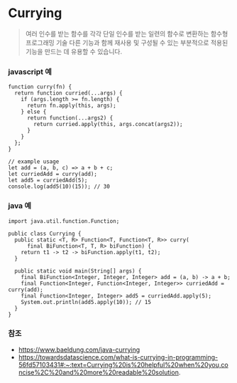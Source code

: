 # Currying 

> 여러 인수를 받는 함수를 각각 단일 인수를 받는 일련의 함수로 변환하는 함수형 프로그래밍 기술
> 다른 기능과 함께 재사용 및 구성될 수 있는 부분적으로 적용된 기능을 만드는 데 유용할 수 있습니다.


### javascript 예
```
function curry(fn) {
  return function curried(...args) {
    if (args.length >= fn.length) {
      return fn.apply(this, args);
    } else {
      return function(...args2) {
        return curried.apply(this, args.concat(args2));
      }
    }
  };
}

// example usage
let add = (a, b, c) => a + b + c;
let curriedAdd = curry(add);
let add5 = curriedAdd(5);
console.log(add5(10)(15)); // 30
```

### java 예
```
import java.util.function.Function;

public class Currying {
  public static <T, R> Function<T, Function<T, R>> curry(
      final BiFunction<T, T, R> biFunction) {
    return t1 -> t2 -> biFunction.apply(t1, t2);
  }

  public static void main(String[] args) {
    final BiFunction<Integer, Integer, Integer> add = (a, b) -> a + b;
    final Function<Integer, Function<Integer, Integer>> curriedAdd = curry(add);
    final Function<Integer, Integer> add5 = curriedAdd.apply(5);
    System.out.println(add5.apply(10)); // 15
  }
}
```

### 참조
- https://www.baeldung.com/java-currying
- https://towardsdatascience.com/what-is-currying-in-programming-56fd57103431#:~:text=Currying%20is%20helpful%20when%20you,concise%2C%20and%20more%20readable%20solution.
